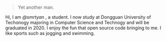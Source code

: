 

> Yet another man.


Hi, I am *@smrtyan* , a student. I now study at Dongguan University of Techonogy majoring in Computer Science and Technogy and will be graduated in 2020. I  enjoy the fun that open source code bringing to me. I like sports such as jogging and swimming.




